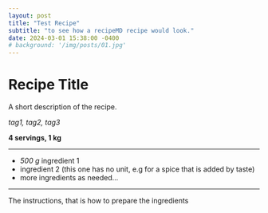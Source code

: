 ```yaml
---
layout: post
title: "Test Recipe"
subtitle: "to see how a recipeMD recipe would look."
date: 2024-03-01 15:38:00 -0400
# background: '/img/posts/01.jpg'
---
```


# Recipe Title

A short description of the recipe.

*tag1, tag2, tag3*

**4 servings, 1 kg**

---

- *500 g* ingredient 1
- ingredient 2 (this one has no unit, e.g for a spice that is added by taste)
- more ingredients as needed...

---

The instructions, that is how to prepare the ingredients